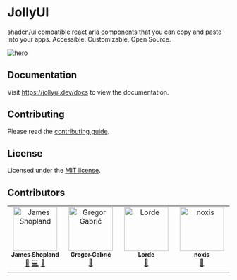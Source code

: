 # JollyUI

[shadcn/ui](https://ui.shadcn.com/) compatible [react aria components](https://react-spectrum.adobe.com/react-aria/index.html) that you can copy and paste into your apps. Accessible. Customizable. Open Source.

![hero](apps/docs/public/og.jpg)

## Documentation

Visit https://jollyui.dev/docs to view the documentation.

## Contributing

Please read the [contributing guide](/CONTRIBUTING.md).

## License

Licensed under the [MIT license](https://github.com/shadcn/ui/blob/main/LICENSE.md).

## Contributors

<!-- ALL-CONTRIBUTORS-LIST:START - Do not remove or modify this section -->
<!-- prettier-ignore-start -->
<!-- markdownlint-disable -->
<table>
  <tbody>
    <tr>
      <td align="center" valign="top" width="14.28%"><a href="http://jamesshopland.com"><img src="https://avatars.githubusercontent.com/u/5064896?v=4?s=100" width="100px;" alt="James Shopland"/><br /><sub><b>James Shopland</b></sub></a><br /><a href="#doc-jolbol1" title="Documentation">📖</a> <a href="#code-jolbol1" title="Code">💻</a> <a href="#design-jolbol1" title="Design">🎨</a></td>
      <td align="center" valign="top" width="14.28%"><a href="https://github.com/GregorGabric"><img src="https://avatars.githubusercontent.com/u/83283727?v=4?s=100" width="100px;" alt="Gregor Gabrič"/><br /><sub><b>Gregor Gabrič</b></sub></a><br /><a href="#doc-GregorGabric" title="Documentation">📖</a></td>
      <td align="center" valign="top" width="14.28%"><a href="https://github.com/Lorde4Avalon"><img src="https://avatars.githubusercontent.com/u/74342663?v=4?s=100" width="100px;" alt="Lorde"/><br /><sub><b>Lorde</b></sub></a><br /><a href="#doc-Lorde4Avalon" title="Documentation">📖</a></td>
      <td align="center" valign="top" width="14.28%"><a href="https://github.com/nxsdev"><img src="https://avatars.githubusercontent.com/u/81478127?v=4?s=100" width="100px;" alt="noxis"/><br /><sub><b>noxis</b></sub></a><br /><a href="#design-nxsdev" title="Design">🎨</a></td>
    </tr>
  </tbody>
</table>

<!-- markdownlint-restore -->
<!-- prettier-ignore-end -->

<!-- ALL-CONTRIBUTORS-LIST:END -->
